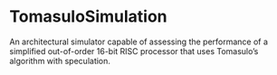 # TomasuloSimulation
An architectural simulator capable of assessing the performance of a simplified out-of-order 16-bit RISC processor that uses Tomasulo’s algorithm with speculation.
